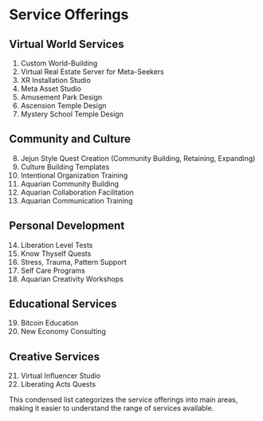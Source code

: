 # Service Offerings

## Virtual World Services
1. Custom World-Building
2. Virtual Real Estate Server for Meta-Seekers
3. XR Installation Studio
4. Meta Asset Studio
5. Amusement Park Design
6. Ascension Temple Design
7. Mystery School Temple Design

## Community and Culture
8. Jejun Style Quest Creation (Community Building, Retaining, Expanding)
9. Culture Building Templates
10. Intentional Organization Training
11. Aquarian Community Building
12. Aquarian Collaboration Facilitation
13. Aquarian Communication Training

## Personal Development
14. Liberation Level Tests
15. Know Thyself Quests
16. Stress, Trauma, Pattern Support
17. Self Care Programs
18. Aquarian Creativity Workshops

## Educational Services
19. Bitcoin Education
20. New Economy Consulting

## Creative Services
21. Virtual Influencer Studio
22. Liberating Acts Quests

This condensed list categorizes the service offerings into main areas, making it easier to understand the range of services available.